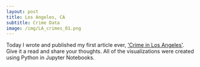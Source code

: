 ```yaml
---
layout: post
title: Los Angeles, CA 
subtitle: Crime Data
image: /img/LA_crimes_01.png
---
```


Today I wrote and published my first article ever, ['Crime in Los Angeles'](https://medium.com/@kadad1312/crime-demographics-los-angeles-ca-b9e18df1b095). Give it a read and share your thoughts. All of the visualizations were created using Python in Jupyter Notebooks.


